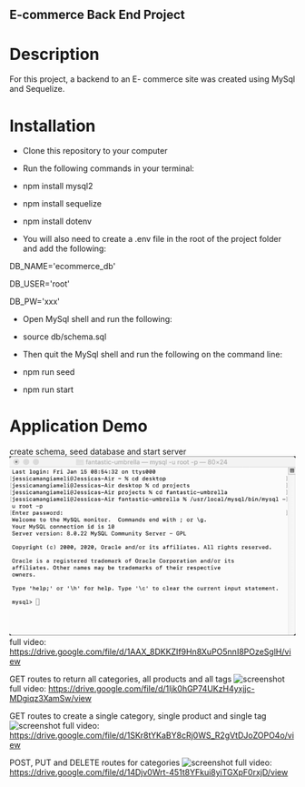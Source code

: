 ## E-commerce Back End Project

# Description

For this project, a backend to an E- commerce site was created using MySql and Sequelize.

# Installation

* Clone this repository to your computer

* Run the following commands in your terminal:

- npm install mysql2

- npm install sequelize

- npm install dotenv

* You will also need to create a .env file in the root of the project folder and add the following:

DB_NAME='ecommerce_db'

DB_USER='root'

DB_PW='xxx'

* Open MySql shell and run the following:

- source db/schema.sql

* Then quit the MySql shell and run the following on the command line:

- npm run seed

- npm run start

# Application Demo

create schema, seed database and start server
![screenshot](video1.gif)
full video: https://drive.google.com/file/d/1AAX_8DKKZIf9Hn8XuPO5nnI8POzeSglH/view

GET routes to return all categories, all products and all tags
![screenshot](screenshot.gif)
full video: https://drive.google.com/file/d/1Ijk0hGP74UKzH4yxjjc-MDgiqz3XamSw/view

GET routes to create a single category, single product and single tag
![screenshot](screenshot.gif)
full video: https://drive.google.com/file/d/1SKr8tYKaBY8cRj0WS_R2gVtDJoZOPO4o/view

POST, PUT and DELETE routes for categories
![screenshot](screenshot.gif)
full video: https://drive.google.com/file/d/14Djv0Wrt-451t8YFkui8yiTGXpF0rxjD/view
